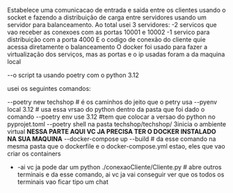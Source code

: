 
Estabelece uma comunicacao de entrada e saida entre os clientes usando o socket e fazendo a distribuição de carga entre servidores usando um servidor para balanceamento.
Ao total usei 3 servidores:
-2 servicos que vao receber as conexoes com as portas 10001 e 10002
-1 servico para distribuição  com a porta 4000
E o codigo de conexão do cliente quie acessa diretamente o balanceamento
O docker foi usado para fazer a virtualização dos serviços, mas as portas e o ip usadas foram a da maquina local 

--o script ta usando poetry com o python 3.12

usei os seguintes comandos:

--poetry new techshop # é os caminhos do jeito que o petry usa
--pyenv local 3.12 # usa essa vrsao do python dentro da pasta que foi dado o comando 
--poetry env use 3.12  #tem que colocar a versao do python  no pyprojet.toml
--poetry shell na pasta techshop/techshop/ 3inicia o ambiente virtual
****NESSA PARTE AQUI VC JA PRECISA TER O DOCKER INSTALADO NA SUA MAQUINA****
--docker-compose up --build # da esse comando na mesma pasta que o dockerfile e o docker-compose.yml estao, eles que vao criar os containers
- -ai vc ja pode dar um python ./conexaoCliente/Cliente.py # abre outros terminais e da esse comando, ai vc ja vai conseguir ver que os todos os terminais vao ficar tipo um chat
